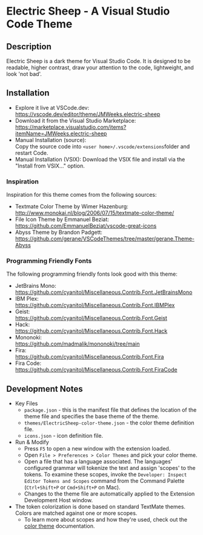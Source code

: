 # Electric Sheep - A Visual Studio Code Theme

## Description
Electric Sheep is a dark theme for Visual Studio Code.  It is designed to be
readable, higher contrast, draw your attention to the code, lightweight, and
look 'not bad'.

## Installation
* Explore it live at VSCode.dev:  
  https://vscode.dev/editor/theme/JMWeeks.electric-sheep
* Download it from the Visual Studio Marketplace:  
  https://marketplace.visualstudio.com/items?itemName=JMWeeks.electric-sheep
* Manual Installation (source):  
  Copy the source code into `<user home>/.vscode/extensions`folder and restart 
  Code.
* Manual Installation (VSIX): Download the VSIX file and install via the 
  "Install from VSIX..." option.

### Inspiration
Inspiration for this theme comes from the following sources:

* Textmate Color Theme by Wimer Hazenburg:  
  http://www.monokai.nl/blog/2006/07/15/textmate-color-theme/
* File Icon Theme by Emmanuel Beziat:  
  https://github.com/EmmanuelBeziat/vscode-great-icons
* Abyss Theme by Brandon Padgett:  
  https://github.com/gerane/VSCodeThemes/tree/master/gerane.Theme-Abyss

### Programming Friendly Fonts
The following programming friendly fonts look good with this theme:
* JetBrains Mono:  
  https://github.com/cyanitol/Miscellaneous.Contrib.Font.JetBrainsMono
* IBM Plex:  
  https://github.com/cyanitol/Miscellaneous.Contrib.Font.IBMPlex
* Geist:  
  https://github.com/cyanitol/Miscellaneous.Contrib.Font.Geist
* Hack:  
  https://github.com/cyanitol/Miscellaneous.Contrib.Font.Hack
* Mononoki:  
  https://github.com/madmalik/mononoki/tree/main
* Fira:  
  https://github.com/cyanitol/Miscellaneous.Contrib.Font.Fira
* Fira Code:  
  https://github.com/cyanitol/Miscellaneous.Contrib.Font.FiraCode

## Development Notes
* Key Files
    * `package.json` - this is the manifest file that defines the location of the theme file and specifies the base theme of the theme.
    * `themes/ElectricSheep-color-theme.json` - the color theme definition file.
    * `icons.json` - icon definition file.
* Run & Modify
    * Press `F5` to open a new window with the extension loaded.
    * Open `File > Preferences > Color Themes` and pick your color theme.
    * Open a file that has a language associated. The languages' configured grammar will tokenize the text and assign 'scopes' to the tokens. To examine these scopes, invoke the `Developer: Inspect Editor Tokens and Scopes` command from the Command Palette (`Ctrl+Shift+P` or `Cmd+Shift+P` on Mac).
    * Changes to the theme file are automatically applied to the Extension Development Host window.
* The token colorization is done based on standard TextMate themes. Colors are matched against one or more scopes.
    * To learn more about scopes and how they're used, check out the [color theme](https://code.visualstudio.com/api/extension-guides/color-theme) documentation.